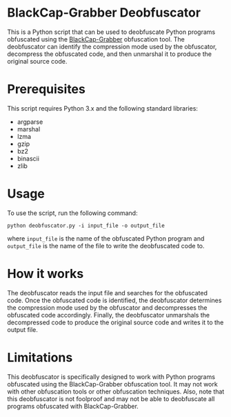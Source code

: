 # BlackCap-Grabber Deobfuscator
This is a Python script that can be used to deobfuscate Python programs obfuscated using the [BlackCap-Grabber](https://github.com/KSCHdsc/BlackCap-Grabber/) obfuscation tool. The deobfuscator can identify the compression mode used by the obfuscator, decompress the obfuscated code, and then unmarshal it to produce the original source code.

# Prerequisites
This script requires Python 3.x and the following standard libraries:

- argparse
- marshal
- lzma
- gzip
- bz2
- binascii
- zlib

# Usage
To use the script, run the following command:

```python deobfuscator.py -i input_file -o output_file```

where `input_file` is the name of the obfuscated Python program and `output_file` is the name of the file to write the deobfuscated code to.

# How it works
The deobfuscator reads the input file and searches for the obfuscated code. Once the obfuscated code is identified, the deobfuscator determines the compression mode used by the obfuscator and decompresses the obfuscated code accordingly. Finally, the deobfuscator unmarshals the decompressed code to produce the original source code and writes it to the output file.

# Limitations
This deobfuscator is specifically designed to work with Python programs obfuscated using the BlackCap-Grabber obfuscation tool. It may not work with other obfuscation tools or other obfuscation techniques. Also, note that this deobfuscator is not foolproof and may not be able to deobfuscate all programs obfuscated with BlackCap-Grabber.